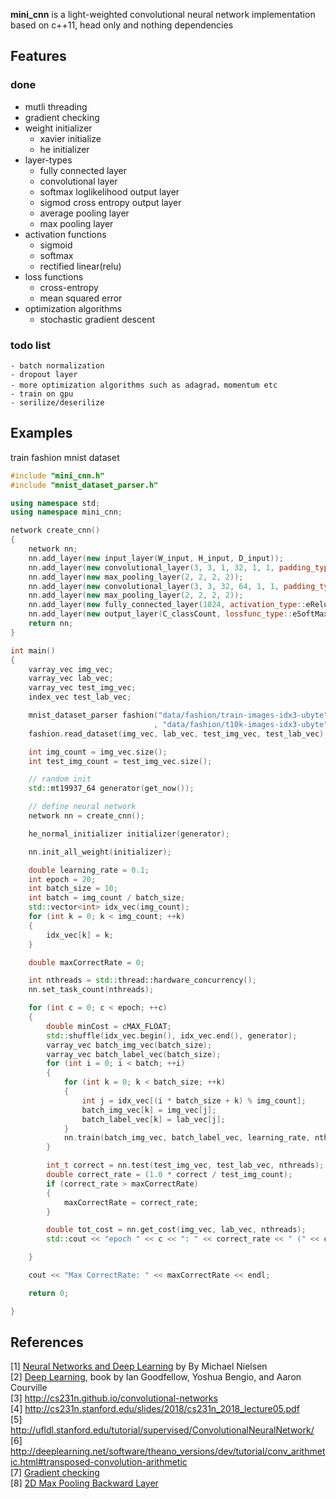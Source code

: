 
**mini_cnn** is a light-weighted convolutional neural network implementation based on c++11, head only and nothing dependencies


## Features</br>
### done</br>
- mutli threading
- gradient checking
- weight initializer
	- xavier initialize
	- he initializer
- layer-types
	- fully connected layer
	- convolutional layer
	- softmax loglikelihood output layer
	- sigmod cross entropy output layer
	- average pooling layer
	- max pooling layer
- activation functions
	- sigmoid
	- softmax
	- rectified linear(relu)
- loss functions
	- cross-entropy
	- mean squared error
- optimization algorithms
	- stochastic gradient descent
### todo list
	- batch normalization
	- dropout layer
	- more optimization algorithms such as adagrad，momentum etc
	- train on gpu
	- serilize/deserilize
## Examples</br>
train fashion mnist dataset</br>
```cpp
#include "mini_cnn.h"
#include "mnist_dataset_parser.h"

using namespace std;
using namespace mini_cnn;

network create_cnn()
{
	network nn;
	nn.add_layer(new input_layer(W_input, H_input, D_input));
	nn.add_layer(new convolutional_layer(3, 3, 1, 32, 1, 1, padding_type::eValid, activation_type::eRelu));
	nn.add_layer(new max_pooling_layer(2, 2, 2, 2));
	nn.add_layer(new convolutional_layer(3, 3, 32, 64, 1, 1, padding_type::eValid, activation_type::eRelu));
	nn.add_layer(new max_pooling_layer(2, 2, 2, 2));
	nn.add_layer(new fully_connected_layer(1024, activation_type::eRelu));
	nn.add_layer(new output_layer(C_classCount, lossfunc_type::eSoftMax_LogLikelihood, activation_type::eSoftMax));
	return nn;
}

int main()
{
	varray_vec img_vec;
	varray_vec lab_vec;
	varray_vec test_img_vec;
	index_vec test_lab_vec;

	mnist_dataset_parser fashion("data/fashion/train-images-idx3-ubyte", "data/fashion/train-labels-idx1-ubyte"
								, "data/fashion/t10k-images-idx3-ubyte", "data/fashion/t10k-labels-idx1-ubyte");
	fashion.read_dataset(img_vec, lab_vec, test_img_vec, test_lab_vec);

	int img_count = img_vec.size();
	int test_img_count = test_img_vec.size();

	// random init
	std::mt19937_64 generator(get_now());

	// define neural network
	network nn = create_cnn();

	he_normal_initializer initializer(generator);

	nn.init_all_weight(initializer);

	double learning_rate = 0.1;
	int epoch = 20;
	int batch_size = 10;
	int batch = img_count / batch_size;
	std::vector<int> idx_vec(img_count);
	for (int k = 0; k < img_count; ++k)
	{
		idx_vec[k] = k;
	}

	double maxCorrectRate = 0;

	int nthreads = std::thread::hardware_concurrency();
	nn.set_task_count(nthreads);

	for (int c = 0; c < epoch; ++c)
	{
		double minCost = cMAX_FLOAT;
		std::shuffle(idx_vec.begin(), idx_vec.end(), generator);
		varray_vec batch_img_vec(batch_size);
		varray_vec batch_label_vec(batch_size);
		for (int i = 0; i < batch; ++i)
		{
			for (int k = 0; k < batch_size; ++k)
			{
				int j = idx_vec[(i * batch_size + k) % img_count];
				batch_img_vec[k] = img_vec[j];
				batch_label_vec[k] = lab_vec[j];
			}
			nn.train(batch_img_vec, batch_label_vec, learning_rate, nthreads);
		}

		int_t correct = nn.test(test_img_vec, test_lab_vec, nthreads);
		double correct_rate = (1.0 * correct / test_img_count);
		if (correct_rate > maxCorrectRate)
		{
			maxCorrectRate = correct_rate;
		}

		double tot_cost = nn.get_cost(img_vec, lab_vec, nthreads);
		std::cout << "epoch " << c << ": " << correct_rate << " (" << correct << " / " << test_img_count << ")" << "  tot_cost = " << tot_cost << endl;

	}

	cout << "Max CorrectRate: " << maxCorrectRate << endl;

	return 0;

}
```

## References</br>
[1]  [Neural Networks and Deep Learning](http://neuralnetworksanddeeplearning.com/) by By Michael Nielsen</br>
[2]  [Deep Learning](http://www.deeplearningbook.org/), book by Ian Goodfellow, Yoshua Bengio, and Aaron Courville</br>
[3]  http://cs231n.github.io/convolutional-networks </br>
[4] http://cs231n.stanford.edu/slides/2018/cs231n_2018_lecture05.pdf</br>
[5] http://ufldl.stanford.edu/tutorial/supervised/ConvolutionalNeuralNetwork/</br>
[6] http://deeplearning.net/software/theano_versions/dev/tutorial/conv_arithmetic.html#transposed-convolution-arithmetic</br>
[7] [Gradient checking](http://ufldl.stanford.edu/wiki/index.php/Gradient_checking_and_advanced_optimization)</br>
[8] [2D Max Pooling Backward Layer](https://software.intel.com/sites/products/documentation/doclib/daal/daal-user-and-reference-guides/daal_prog_guide/GUID-2C3AA967-AE6A-4162-84EB-93BE438E3A05.htm)

